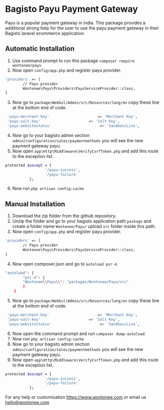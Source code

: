 # Bagisto Payu Payment Gateway
Payu is a popular payment gateway in india. This package provides a additional strong help for the user to use the payu payment gateway in their Bagisto laravel ecommerce application.

## Automatic Installation
1. Use command prompt to run this package `composer require wontonee/payu`
2. Now open `config/app.php` and register payu provider.
```sh
'providers' => [
        // Payu provider
        Wontonee\Payu\Providers\PayuServiceProvider::class,
]
```
3. Now go to `package/Webkul/Admin/src/Resources/lang/en` copy these line at the bottom end of code.
```sh
 'payu-merchant-key'                      => 'Merchant Key',
 'payu-salt-key'                      => 'Salt Key',
 'payu-websitestatus'                      => 'Sandbox/Live',
```
4. Now go to your bagisto admin section `admin/configuration/sales/paymentmethods` you will see the new payment gateway payu. 
5. Now open `app\Http\Middleware\VerifyCsrfToken.php` and add this route to the exception list.
```sh
protected $except = [
                  '/payu-success',
                  '/payu-failure'
           ];

```
6. Now run `php artisan config:cache`

## Manual Installation
1. Download the zip folder from the github repository.
2. Unzip the folder and go to your bagisto application path `package` and create a folder name `Wontonee/Payu/` upload `src` folder inside this path.
3. Now open `config/app.php` and register payu provider.
```sh
'providers' => [
        // Payu provider
        Wontonee\Payu\Providers\PayuServiceProvider::class,
]
```
4. Now open composer.json and go to `autoload psr-4`.
```sh
"autoload": {
        "psr-4": {
        "Wontonee\\Payu\\": "packages/Wontonee/Payu/src"
        }
    }
```
5. Now go to `package/Webkul/Admin/src/Resources/lang/en` copy these line at the bottom end of code.
```sh
 'payu-merchant-key'                      => 'Merchant Key',
 'payu-salt-key'                      => 'Salt Key',
 'payu-websitestatus'                      => 'Sandbox/Live',
```
6. Now open the command prompt and run `composer dump-autoload`.
7. Now run `php artisan config:cache`
9. Now go to your bagisto admin section `admin/configuration/sales/paymentmethods` you will see the new payment gateway payu. 
9. Now open `app\Http\Middleware\VerifyCsrfToken.php` and add this route to the exception list.
```sh
protected $except = [
                  '/payu-success',
                  '/payu-failure'
           ];

```

For any help or customisation  <https://www.wontonee.com> or email us <hello@wontonee.com>
